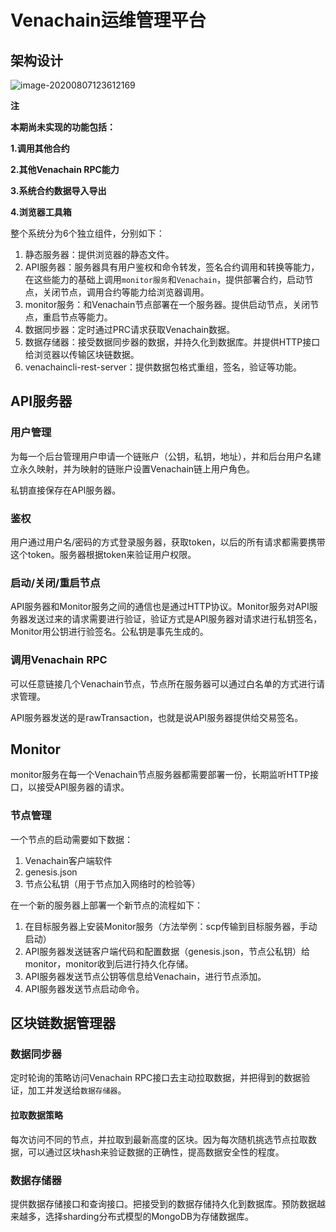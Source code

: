 # Venachain运维管理平台

## 架构设计

![image-20200807123612169](./Venachain运维管理平台架构图.png)

**注**

**本期尚未实现的功能包括：**

**1.调用其他合约**

**2.其他Venachain RPC能力**

**3.系统合约数据导入导出**

**4.浏览器工具箱**

整个系统分为6个独立组件，分别如下：

1. 静态服务器：提供浏览器的静态文件。
2. API服务器：服务器具有用户鉴权和命令转发，签名合约调用和转换等能力，在这些能力的基础上调用`monitor服务`和`Venachain`，提供部署合约，启动节点，关闭节点，调用合约等能力给浏览器调用。
3. monitor服务：和Venachain节点部署在一个服务器。提供启动节点，关闭节点，重启节点等能力。
4. 数据同步器：定时通过PRC请求获取Venachain数据。
5. 数据存储器：接受数据同步器的数据，并持久化到数据库。并提供HTTP接口给浏览器以传输区块链数据。
6. venachaincli-rest-server：提供数据包格式重组，签名，验证等功能。

## API服务器

### 用户管理

为每一个后台管理用户申请一个链账户（公钥，私钥，地址），并和后台用户名建立永久映射，并为映射的链账户设置Venachain链上用户角色。

私钥直接保存在API服务器。

### 鉴权

用户通过用户名/密码的方式登录服务器，获取token，以后的所有请求都需要携带这个token。服务器根据token来验证用户权限。

### 启动/关闭/重启节点

API服务器和Monitor服务之间的通信也是通过HTTP协议。Monitor服务对API服务器发送过来的请求需要进行验证，验证方式是API服务器对请求进行私钥签名，Monitor用公钥进行验签名。公私钥是事先生成的。

### 调用Venachain RPC

可以任意链接几个Venachain节点，节点所在服务器可以通过白名单的方式进行请求管理。

API服务器发送的是rawTransaction，也就是说API服务器提供给交易签名。

## Monitor

monitor服务在每一个Venachain节点服务器都需要部署一份，长期监听HTTP接口，以接受API服务器的请求。

### 节点管理

一个节点的启动需要如下数据：

1. Venachain客户端软件
2. genesis.json
3. 节点公私钥（用于节点加入网络时的检验等）

在一个新的服务器上部署一个新节点的流程如下：

1. 在目标服务器上安装Monitor服务（方法举例：scp传输到目标服务器，手动启动）
2. API服务器发送链客户端代码和配置数据（genesis.json，节点公私钥）给monitor，monitor收到后进行持久化存储。
3. API服务器发送节点公钥等信息给Venachain，进行节点添加。
4. API服务器发送节点启动命令。

## 区块链数据管理器

### 数据同步器

定时轮询的策略访问Venachain RPC接口去主动拉取数据，并把得到的数据验证，加工并发送给`数据存储器`。

#### 拉取数据策略

每次访问不同的节点，并拉取到最新高度的区块。因为每次随机挑选节点拉取数据，可以通过区块hash来验证数据的正确性，提高数据安全性的程度。

### 数据存储器

提供数据存储接口和查询接口。把接受到的数据存储持久化到数据库。预防数据越来越多，选择sharding分布式模型的MongoDB为存储数据库。

